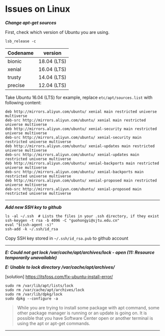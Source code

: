 # Issues on Linux

**_Change apt-get sources_**

First, check which version of Ubuntu you are using.
```
lsb_release -c
```

| Codename |   version   |
|----------|-------------|
|  bionic  | 18.04 (LTS) |
|  xenial  | 16.04 (LTS) |
|  trusty  | 14.04 (LTS) |
|  precise | 12.04 (LTS) |

Take Ubuntu 16.04 (LTS) for example, replace `etc/apt/sources.list` with following content:

```
deb http://mirrors.aliyun.com/ubuntu/ xenial main restricted universe multiverse
deb-src http://mirrors.aliyun.com/ubuntu/ xenial main restricted universe multiverse
deb http://mirrors.aliyun.com/ubuntu/ xenial-security main restricted universe multiverse
deb-src http://mirrors.aliyun.com/ubuntu/ xenial-security main restricted universe multiverse
deb http://mirrors.aliyun.com/ubuntu/ xenial-updates main restricted universe multiverse
deb-src http://mirrors.aliyun.com/ubuntu/ xenial-updates main restricted universe multiverse
deb http://mirrors.aliyun.com/ubuntu/ xenial-backports main restricted universe multiverse
deb-src http://mirrors.aliyun.com/ubuntu/ xenial-backports main restricted universe multiverse
deb http://mirrors.aliyun.com/ubuntu/ xenial-proposed main restricted universe multiverse
deb-src http://mirrors.aliyun.com/ubuntu/ xenial-proposed main restricted universe multiverse
```

------

**_Add new SSH key to github_**

```
ls -al ~/.ssh  # Lists the files in your .ssh directory, if they exist
ssh-keygen -t rsa -b 4096 -C "guohongyi@sjtu.edu.cn"
eval "$(ssh-agent -s)"
ssh-add -k ~/.ssh/id_rsa
```

Copy SSH key stored in `~/.ssh/id_rsa.pub` to github account

------

**_E: Could not get lock /var/cache/apt/archives/lock - open (11: Resource temporarily unavailable)_**

**_E: Unable to lock directory /var/cache/apt/archives/_**

[solution] https://itsfoss.com/fix-ubuntu-install-error/

```
sudo rm /var/lib/apt/lists/lock
sudo rm /var/cache/apt/archives/lock
sudo rm /var/lib/dpkg/lock
sudo dpkg --configure -a
```

> While you are trying to install some package with apt command, some other package manager is running or an update is going on.
It is possible that you have Software Center open or another terminal is using the apt or apt-get commands.

------
